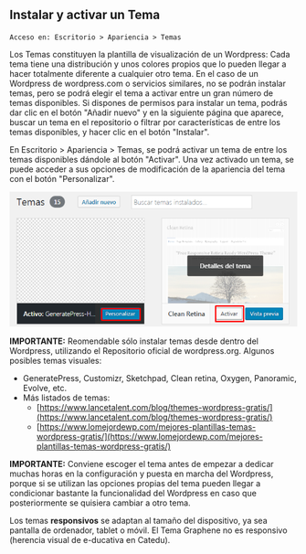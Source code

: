 ## Instalar y activar un Tema

```
Acceso en: Escritorio > Apariencia > Temas
```

Los Temas constituyen la plantilla de visualización de un Wordpress: Cada tema tiene una distribución y unos colores propios que lo pueden llegar a hacer totalmente diferente a cualquier otro tema. En el caso de un Wordpress de wordpress.com o servicios similares, no se podrán instalar temas, pero se podrá elegir el tema a activar entre un gran número de temas disponibles. Si dispones de permisos para instalar un tema, podrás dar clic en el botón "Añadir nuevo" y en la siguiente página que aparece, buscar un tema en el repositorio o filtrar por características de entre los temas disponibles, y hacer clic en el botón "Instalar".

En Escritorio &gt; Apariencia &gt; Temas, se podrá activar un tema de entre los temas disponibles dándole al botón "Activar". Una vez activado un tema, se puede acceder a sus opciones de modificación de la apariencia del tema con el botón "Personalizar".

![](/assets/temas.png)

**IMPORTANTE:** Reomendable sólo instalar temas desde dentro del Wordpress, utilizando el Repositorio oficial de wordpress.org. Algunos posibles temas visuales:

* GeneratePress, Customizr, Sketchpad, Clean retina, Oxygen, Panoramic, Evolve, etc.
* Más listados de temas:
  * [https://www.lancetalent.com/blog/themes-wordpress-gratis/](https://www.lancetalent.com/blog/themes-wordpress-gratis/)
  * [https://www.lomejordewp.com/mejores-plantillas-temas-wordpress-gratis/](https://www.lomejordewp.com/mejores-plantillas-temas-wordpress-gratis/)

**IMPORTANTE:** Conviene escoger el tema antes de empezar a dedicar muchas horas en la configuración y puesta en marcha del Wordpress, porque si se utilizan las opciones propias del tema pueden llegar a condicionar bastante la funcionalidad del Wordpress en caso que posteriormente se quisiera cambiar a otro tema.

Los temas **responsivos** se adaptan al tamaño del dispositivo, ya sea pantalla de ordenador, tablet o móvil. El Tema Graphene no es responsivo \(herencia visual de e-ducativa en Catedu\).

